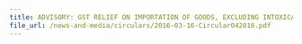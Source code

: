 ```yaml
---
title: ADVISORY: GST RELIEF ON IMPORTATION OF GOODS, EXCLUDING INTOXICATING LIQUORS AND TOBACCO, BY AIR
file_url: /news-and-media/circulars/2016-03-16-Circular042016.pdf
---
```

